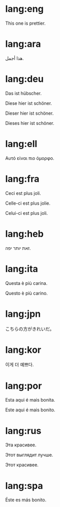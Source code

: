 # lang:eng

This one is prettier.

# lang:ara

هذا أجمل.

# lang:deu

Das ist hübscher.

Diese hier ist schöner.

Dieser hier ist schöner.

Dieses hier ist schöner.

# lang:ell

Αυτό είναι πιο όμορφο.

# lang:fra

Ceci est plus joli.

Celle-ci est plus jolie.

Celui-ci est plus joli.

# lang:heb

זאת יותר יפה.

# lang:ita

Questa è più carina.

Questo è più carino.

# lang:jpn

こちらの方がきれいだ。

# lang:kor

이게 더 예쁘다.

# lang:por

Esta aqui é mais bonita.

Este aqui é mais bonito.

# lang:rus

Эта красивее.

Этот выглядит лучше.

Этот красивее.

# lang:spa

Éste es más bonito.